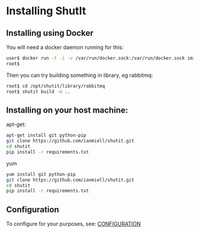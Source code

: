# Installing ShutIt

## Installing using Docker

You will need a docker daemon running for this:

```sh
user$ docker run -t -i -v /var/run/docker.sock:/var/run/docker.sock imiell/shutit /bin/bash
root$
```

Then you can try building something in library, eg rabbitmq:

```sh
root$ cd /opt/shutit/library/rabbitmq
root$ shutit build -m ..
```


## Installing on your host machine:

apt-get:

```sh
apt-get install git python-pip
git clone https://github.com/ianmiell/shutit.git
cd shutit
pip install -r requirements.txt
```

yum

```sh
yum install git python-pip
git clone https://github.com/ianmiell/shutit.git
cd shutit
pip install -r requirements.txt
```

## Configuration

To configure for your purposes, see: [CONFIGURATION]('https://github.com/ianmiell/shutit/blob/master/CONFIGURATION.md')
